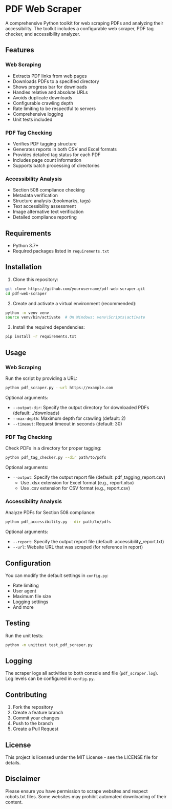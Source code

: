 # PDF Web Scraper

A comprehensive Python toolkit for web scraping PDFs and analyzing their accessibility. The toolkit includes a configurable web scraper, PDF tag checker, and accessibility analyzer.

## Features

### Web Scraping
- Extracts PDF links from web pages
- Downloads PDFs to a specified directory
- Shows progress bar for downloads
- Handles relative and absolute URLs
- Avoids duplicate downloads
- Configurable crawling depth
- Rate limiting to be respectful to servers
- Comprehensive logging
- Unit tests included

### PDF Tag Checking
- Verifies PDF tagging structure
- Generates reports in both CSV and Excel formats
- Provides detailed tag status for each PDF
- Includes page count information
- Supports batch processing of directories

### Accessibility Analysis
- Section 508 compliance checking
- Metadata verification
- Structure analysis (bookmarks, tags)
- Text accessibility assessment
- Image alternative text verification
- Detailed compliance reporting

## Requirements
- Python 3.7+
- Required packages listed in `requirements.txt`

## Installation

1. Clone this repository:
```bash
git clone https://github.com/yourusername/pdf-web-scraper.git
cd pdf-web-scraper
```

2. Create and activate a virtual environment (recommended):
```bash
python -m venv venv
source venv/bin/activate  # On Windows: venv\Scripts\activate
```

3. Install the required dependencies:
```bash
pip install -r requirements.txt
```

## Usage

### Web Scraping
Run the script by providing a URL:
```bash
python pdf_scraper.py --url https://example.com
```

Optional arguments:
- `--output-dir`: Specify the output directory for downloaded PDFs (default: ./downloads)
- `--max-depth`: Maximum depth for crawling (default: 2)
- `--timeout`: Request timeout in seconds (default: 30)

### PDF Tag Checking
Check PDFs in a directory for proper tagging:
```bash
python pdf_tag_checker.py --dir path/to/pdfs
```

Optional arguments:
- `--output`: Specify the output report file (default: pdf_tagging_report.csv)
  - Use .xlsx extension for Excel format (e.g., report.xlsx)
  - Use .csv extension for CSV format (e.g., report.csv)

### Accessibility Analysis
Analyze PDFs for Section 508 compliance:
```bash
python pdf_accessibility.py --dir path/to/pdfs
```

Optional arguments:
- `--report`: Specify the output report file (default: accessibility_report.txt)
- `--url`: Website URL that was scraped (for reference in report)

## Configuration

You can modify the default settings in `config.py`:
- Rate limiting
- User agent
- Maximum file size
- Logging settings
- And more

## Testing

Run the unit tests:
```bash
python -m unittest test_pdf_scraper.py
```

## Logging

The scraper logs all activities to both console and file (`pdf_scraper.log`). Log levels can be configured in `config.py`.

## Contributing

1. Fork the repository
2. Create a feature branch
3. Commit your changes
4. Push to the branch
5. Create a Pull Request

## License

This project is licensed under the MIT License - see the LICENSE file for details.

## Disclaimer

Please ensure you have permission to scrape websites and respect robots.txt files. Some websites may prohibit automated downloading of their content.